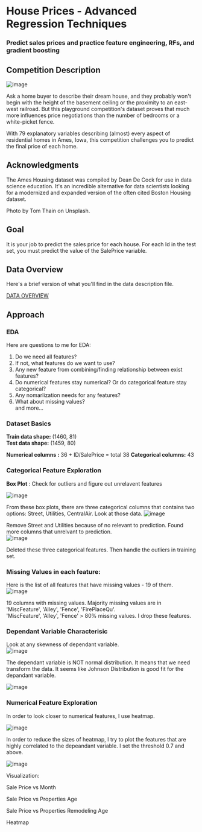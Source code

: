 # House Prices - Advanced Regression Techniques

### Predict sales prices and practice feature engineering, RFs, and gradient boosting

## Competition Description

![image](https://github.com/kh4vv/Data-Science-Project/assets/47800500/cbfbed1a-99b9-4a27-b1d5-aff9cc6e3753)

Ask a home buyer to describe their dream house, and they probably won't begin with the height of the basement ceiling or the proximity to an east-west railroad.
But this playground competition's dataset proves that much more influences price negotiations than the number of bedrooms or a white-picket fence.

With 79 explanatory variables describing (almost) every aspect of residential homes in Ames, Iowa, this competition challenges you to predict the final price of each home.

## Acknowledgments

The Ames Housing dataset was compiled by Dean De Cock for use in data science education. It's an incredible alternative for data scientists looking for a modernized and expanded version of the often cited Boston Housing dataset. 

Photo by Tom Thain on Unsplash.

## Goal

It is your job to predict the sales price for each house. For each Id in the test set, you must predict the value of the SalePrice variable. 

## Data Overview

Here's a brief version of what you'll find in the data description file.

[DATA OVERVIEW](https://www.kaggle.com/competitions/house-prices-advanced-regression-techniques/data)

## Approach 

### EDA

Here are questions to me for EDA: 

1. Do we need all features?  
2. If not, what features do we want to use?  
3. Any new feature from combining/finding relationship between exist features?  
4. Do numerical features stay numerical? Or do categorical feature stay categorical?  
5. Any nomarlization needs for any features?  
6. What about missing values?  
and more...  

### Dataset Basics

**Train data shape:**  (1460, 81)  
**Test  data shape:**  (1459, 80)  

**Numerical columns :** 36 + ID/SalePrice = total 38 
**Categorical columns:** 43

### Categorical Feature Exploration

**Box Plot** : Check for outliers and figure out unrelavent features

![image](https://github.com/kh4vv/Data-Science-Project/assets/47800500/ba76bdfc-88e1-4bf4-843c-74e9c970364b) 

From these box plots, there are three categorical columns that contains two options: Street, Utilities, CentralAir. Look at those data. 
![image](https://github.com/kh4vv/Data-Science-Project/assets/47800500/3de08344-9465-4134-86d9-6847dd7de697) 

Remove Street and Utilities because of no relevant to prediction. Found more columns that unrelvant to prediction.  
![image](https://github.com/kh4vv/Data-Science-Project/assets/47800500/acec3d94-e4c0-49ba-ba93-6f9747b6babe)

Deleted these three categorical features. Then handle the outliers in training set. 

### Missing Values in each feature:  

Here is the list of all features that have missing values - 19 of them.  
![image](https://github.com/kh4vv/Data-Science-Project/assets/47800500/d7dd1c30-bd06-4616-8796-a96a8728a3bc)

19 columns with missing values. Majority missing values are in 'MiscFeature', 'Alley', 'Fence', 'FirePlaceQu'.  
'MiscFeature', 'Alley', 'Fence' > 80% missing values. I drop these features.  
 
### Dependant Variable Characterisic

Look at any skewness of dependant variable.  
![image](https://github.com/kh4vv/Data-Science-Project/assets/47800500/f26e31b1-23b5-4b37-b989-343655305297)  

The dependant variable is NOT normal distribution. It means that we need transform the data. 
It seems like Johnson Distribution is good fit for the depandant variable. 

![image](https://github.com/kh4vv/Data-Science-Project/assets/47800500/d2a66453-3b1c-4135-b840-be5485cbeafd)

### Numerical Feature Exploration

In order to look closer to numerical features, I use heatmap. 

![image](https://github.com/kh4vv/Data-Science-Project/assets/47800500/ee333cbc-c027-4efa-b510-88197c73ac6c)

In order to reduce the sizes of heatmap, I try to plot the features that are highly correlated to the depeandant variable.
I set the threshold 0.7 and above.

![image](https://github.com/kh4vv/Data-Science-Project/assets/47800500/c5405601-711b-4747-bfeb-b3c7b2c7c1a6)


Visualization: 

Sale Price vs Month

Sale Price vs Properties Age

Sale Price vs Properties Remodeling Age

Heatmap



